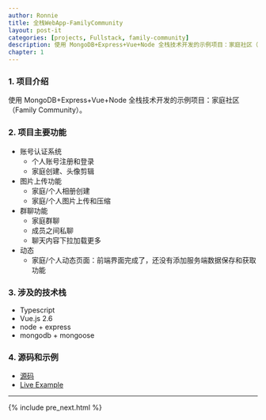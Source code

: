 ```yaml
---
author: Ronnie
title: 全栈WebApp-FamilyCommunity
layout: post-it
categories: [projects, Fullstack, family-community]
description: 使用 MongoDB+Express+Vue+Node 全栈技术开发的示例项目：家庭社区（Family Community）
chapter: 1
---
```


### 1. 项目介绍
使用 MongoDB+Express+Vue+Node 全栈技术开发的示例项目：家庭社区（Family Community）。

### 2. 项目主要功能
- 账号认证系统
  - 个人账号注册和登录
  - 家庭创建、头像剪辑
- 图片上传功能
  - 家庭/个人相册创建
  - 家庭/个人图片上传和压缩
- 群聊功能
  - 家庭群聊
  - 成员之间私聊
  - 聊天内容下拉加载更多
- 动态
  - 家庭/个人动态页面：前端界面完成了，还没有添加服务端数据保存和获取功能

### 3. 涉及的技术栈
- Typescript
- Vue.js 2.6
- node + express
- mongodb + mongoose

### 4. 源码和示例
- [源码](https://github.com/scjmjy/family-community)
- [Live Example](https://family-community.herokuapp.com/)

---

{% include pre_next.html %}
